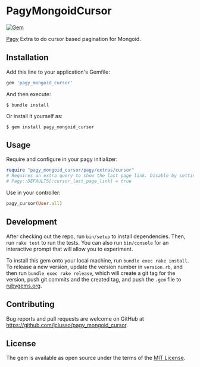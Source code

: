# PagyMongoidCursor

[![Gem](https://img.shields.io/gem/v/pagy_mongoid_cursor)](https://rubygems.org/gems/pagy_mongoid_cursor)

[Pagy](https://github.com/ddnexus/pagy) Extra to do cursor based pagination for
Mongoid.


## Installation

Add this line to your application's Gemfile:

```ruby
gem 'pagy_mongoid_cursor'
```

And then execute:

    $ bundle install

Or install it yourself as:

    $ gem install pagy_mongoid_cursor

## Usage

Require and configure in your pagy initializer:

```ruby
require "pagy_mongoid_cursor/pagy/extras/cursor"
# Requires an extra query to show the last page link. Disable by setting to false.
# Pagy::DEFAULTS[:cursor_last_page_link] = true
```

Use in your controller:

```ruby
pagy_cursor(User.all)
```

## Development

After checking out the repo, run `bin/setup` to install dependencies. Then, run `rake test` to run the tests. You can also run `bin/console` for an interactive prompt that will allow you to experiment.

To install this gem onto your local machine, run `bundle exec rake install`. To release a new version, update the version number in `version.rb`, and then run `bundle exec rake release`, which will create a git tag for the version, push git commits and the created tag, and push the `.gem` file to [rubygems.org](https://rubygems.org).

## Contributing

Bug reports and pull requests are welcome on GitHub at https://github.com/jclusso/pagy_mongoid_cursor.

## License

The gem is available as open source under the terms of the [MIT License](https://opensource.org/licenses/MIT).
